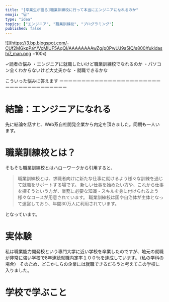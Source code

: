 ```yaml
---
title: "[卒業生が語る]職業訓練校に行って本当にエンジニアになれるのか"
emoji: "💻"
type: "idea"
topics: ["エンジニア", "職業訓練校", "プログラミング"]
published: false
---
```

![](https://3.bp.blogspot.com/-CUf2MGkpPaY/VcMlUF5AqQI/AAAAAAAAwZg/p0PwUJ9a5IQ/s800/fukidashi7_man.png =100x)

✓読者の悩み
・エンジニアに就職したいけど職業訓練校でなれるのか
・パソコン全くわからないけど大丈夫かな
・就職できるかな

こういった悩みに答えます
ーーーーーーーーーーーーーーーーーーーーーーーーーーーーーーーーーーーーー

# 結論：エンジニアになれる
先に結論を話すと、Web系自社開発企業から内定を頂きました。同期も一人います。


#  職業訓練校とは？
そもそも職業訓練校とはハローワークから引用すると、
>職業訓練校とは、求職者向けに新たな仕事に就けるよう様々な訓練を通じて就職をサポートする場です。 新しい仕事を始めたい方や、これから仕事を探そうという方が、業務に必要な知識・スキルを身に付けられるよう様々なコースが用意されています。 職業訓練校は国や自治体が主体となって運営しており、年間30万人に利用されています。

となっています。

# 実体験
私は職業能力開発校という専門大学に近い学校を卒業したのですが、地元の就職が非常に強い学校で8年連続就職内定率１００％を達成しています。（私の学科の場合）
そのため、どこかしらの企業には就職できるだろうと考えてこの学校に入りました。

# 学校で学ぶこと
